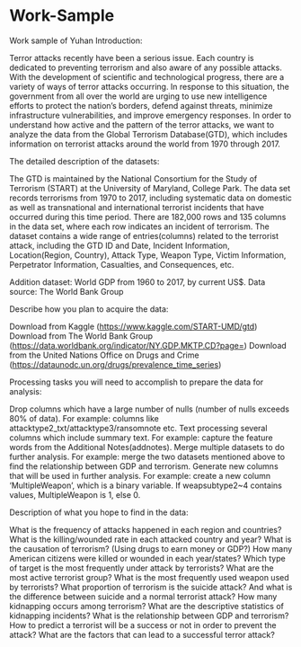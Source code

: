 # Work-Sample
Work sample of Yuhan
Introduction:

Terror attacks recently have been a serious issue. Each country is dedicated to preventing terrorism and also aware of any possible attacks. With the development of scientific and technological progress, there are a variety of ways of terror attacks occurring. In response to this situation, the government from all over the world are urging to use new intelligence efforts to protect the nation’s borders, defend against threats, minimize infrastructure vulnerabilities, and improve emergency responses. In order to understand how active and the pattern of the terror attacks, we want to analyze the data from the Global Terrorism Database(GTD), which includes information on terrorist attacks around the world from 1970 through 2017. 

The detailed description of the datasets:

The GTD is maintained by the National Consortium for the Study of Terrorism (START) at the University of Maryland, College Park. The data set records terrorisms from 1970 to 2017, including systematic data on domestic as well as transnational and international terrorist incidents that have occurred during this time period. There are 182,000 rows and 135 columns in the data set, where each row indicates an incident of terrorism. 
The dataset contains a wide range of entries(columns) related to the terrorist attack, including the GTD ID and Date, Incident Information, Location(Region, Country), Attack Type, Weapon Type, Victim Information, Perpetrator Information, Casualties, and Consequences, etc.

Addition dataset: World GDP from 1960 to 2017, by current US$. Data source: The World Bank Group

Describe how you plan to acquire the data:

Download from Kaggle (https://www.kaggle.com/START-UMD/gtd)
Download from The World Bank Group (https://data.worldbank.org/indicator/NY.GDP.MKTP.CD?page=) 
Download from the United Nations Office on Drugs and Crime
(https://dataunodc.un.org/drugs/prevalence_time_series)

Processing tasks you will need to accomplish to prepare the data for analysis:

Drop columns which have a large number of nulls (number of nulls exceeds 80% of data).
    For example: columns like attacktype2_txt/attacktype3/ransomnote etc.
Text processing several columns which include summary text.
    For example: capture the feature words from the Additional Notes(addnotes). 
Merge multiple datasets to do further analysis. 
    For example: merge the two datasets mentioned above to find the relationship between GDP and terrorism.
Generate new columns that will be used in further analysis.
    For example: create a new column ‘MultipleWeapon’, which is a binary variable. If weapsubtype2~4 contains values, MultipleWeapon is 1, else 0.



Description of what you hope to find in the data:

What is the frequency of attacks happened in each region and countries?
What is the killing/wounded rate in each attacked country and year?
What is the causation of terrorism? (Using drugs to earn money or GDP?)
How many American citizens were killed or wounded in each year/states?
Which type of target is the most frequently under attack by terrorists?
What are the most active terrorist group?
What is the most frequently used weapon used by terrorists?
What proportion of terrorism is the suicide attack? And what is the difference between suicide and a normal terrorist attack?
How many kidnapping occurs among terrorism? What are the descriptive statistics of kidnapping incidents?
What is the relationship between GDP and terrorism?
How to predict a terrorist will be a success or not in order to prevent the attack?
What are the factors that can lead to a successful terror attack?
